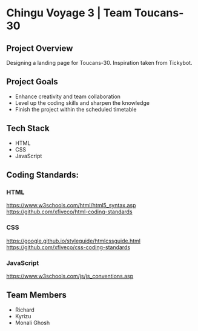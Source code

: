 # Chingu Voyage 3 | Team Toucans-30

## Project Overview
Designing a landing page for Toucans-30. Inspiration taken from Tickybot.

## Project Goals
* Enhance creativity and team collaboration
* Level up the coding skills and sharpen the knowledge 
* Finish the project within the scheduled timetable

## Tech Stack
* HTML
* CSS
* JavaScript

## Coding Standards: 
### HTML 
https://www.w3schools.com/html/html5_syntax.asp  
https://github.com/xfiveco/html-coding-standards  

### CSS
https://google.github.io/styleguide/htmlcssguide.html  
https://github.com/xfiveco/css-coding-standards  

### JavaScript
https://www.w3schools.com/js/js_conventions.asp  

## Team Members
* Richard
* Kyrizu
* Monali Ghosh